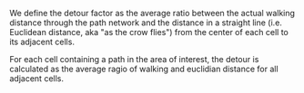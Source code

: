 We define the detour factor as the average ratio between the actual walking distance through the path network and the distance in a straight line (i.e. Euclidean distance, aka "as the crow flies") from the center of each cell to its adjacent cells.

For each cell containing a path in the area of interest,
the detour is calculated as the average ragio of walking and euclidian distance for all adjacent cells.
